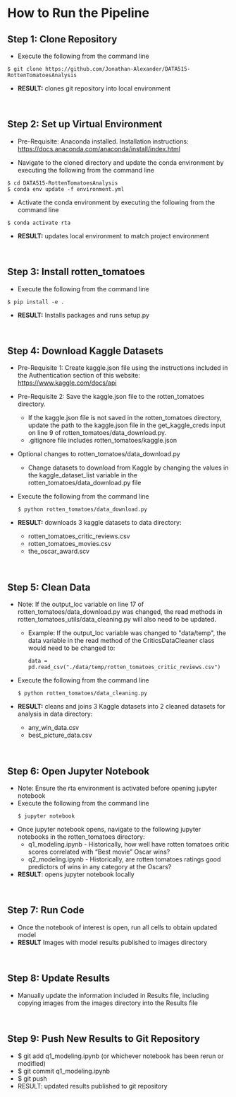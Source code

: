 # How to Run the Pipeline

## Step 1: Clone Repository

- Execute the following from the command line

```
$ git clone https://github.com/Jonathan-Alexander/DATA515-RottenTomatoesAnalysis
```

- **RESULT:** clones git repository into local environment

<br>

## Step 2: Set up Virtual Environment

- Pre-Requisite: Anaconda installed. Installation instructions: https://docs.anaconda.com/anaconda/install/index.html

- Navigate to the cloned directory and update the conda environment by executing the following from the command line

```
$ cd DATA515-RottenTomatoesAnalysis
$ conda env update -f environment.yml
```

- Activate the conda environment by executing the following from the command line

```
$ conda activate rta
```

- **RESULT:** updates local environment to match project environment

<br>

## Step 3: Install rotten_tomatoes

- Execute the following from the command line

```
$ pip install -e .
```

- **RESULT:** Installs packages and runs setup.py

<br>

## Step 4: Download Kaggle Datasets

- Pre-Requisite 1: Create kaggle.json file using the instructions included in the Authentication section of this website: https://www.kaggle.com/docs/api

- Pre-Requisite 2: Save the kaggle.json file to the rotten_tomatoes directory.
  - If the kaggle.json file is not saved in the rotten_tomatoes directory, update the path to the kaggle.json file in the get_kaggle_creds input on line 9 of rotten_tomatoes/data_download.py.
  - .gitignore file includes rotten_tomatoes/kaggle.json

- Optional changes to rotten_tomatoes/data_download.py

  - Change datasets to download from Kaggle by changing the values in the kaggle_dataset_list variable in the rotten_tomatoes/data_download.py file

- Execute the following from the command line

  ```
  $ python rotten_tomatoes/data_download.py
  ```

- **RESULT:** downloads 3 kaggle datasets to data directory:
  - rotten_tomatoes_critic_reviews.csv
  - rotten_tomatoes_movies.csv
  - the_oscar_award.scv

<br>

## Step 5: Clean Data

- Note: If the output_loc variable on line 17 of rotten_tomatoes/data_download.py was changed, the read methods in rotten_tomatoes_utils/data_cleaning.py will also need to be updated.

  - Example: If the output_loc variable was changed to "data/temp", the data variable in the read method of the CriticsDataCleaner class would need to be changed to:

    ```
    data = pd.read_csv("./data/temp/rotten_tomatoes_critic_reviews.csv")
    ```

- Execute the following from the command line
  ```
  $ python rotten_tomatoes/data_cleaning.py
  ```
- **RESULT:** cleans and joins 3 Kaggle datasets into 2 cleaned datasets for analysis in data directory:
  - any_win_data.csv
  - best_picture_data.csv

<br>

## Step 6: Open Jupyter Notebook

- Note: Ensure the rta environment is activated before opening jupyter notebook
- Execute the following from the command line
  ```
  $ jupyter notebook
  ```
- Once jupyter notebook opens, navigate to the following jupyter notebooks in the rotten_tomatoes directory:
  - q1_modeling.ipynb - Historically, how well have rotten tomatoes critic scores correlated with “Best movie” Oscar wins?
  - q2_modeling.ipynb - Historically, are rotten tomatoes ratings good predictors of wins in any category at the Oscars?
- **RESULT**: opens jupyter notebook locally

<br>

## Step 7: Run Code

- Once the notebook of interest is open, run all cells to obtain updated model
- **RESULT** Images with model results published to images directory

<br>

## Step 8: Update Results

- Manually update the information included in Results file, including copying images from the images directory into the Results file

<br>

## Step 9: Push New Results to Git Repository

- $ git add q1_modeling.ipynb (or whichever notebook has been rerun or modified)
- $ git commit q1_modeling.ipynb
- $ git push
- RESULT: updated results published to git repository
